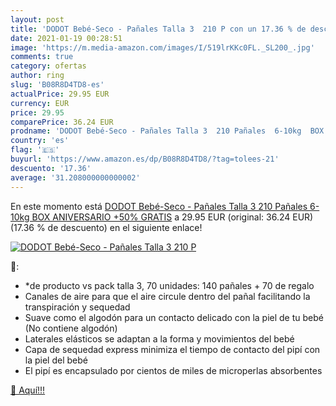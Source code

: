 ```yaml
---
layout: post
title: 'DODOT Bebé-Seco - Pañales Talla 3  210 P con un 17.36 % de descuento'
date: 2021-01-19 00:28:51
image: 'https://m.media-amazon.com/images/I/519lrKKc0FL._SL200_.jpg'
comments: true
category: ofertas
author: ring
slug: 'B08R8D4TD8-es'
actualPrice: 29.95 EUR
currency: EUR
price: 29.95
comparePrice: 36.24 EUR
prodname: 'DODOT Bebé-Seco - Pañales Talla 3  210 Pañales  6-10kg  BOX ANIVERSARIO +50% GRATIS'
country: 'es'
flag: '🇪🇸'
buyurl: 'https://www.amazon.es/dp/B08R8D4TD8/?tag=tolees-21'
descuento: '17.36'
average: '31.208000000000002'
---
```


En este momento está [DODOT Bebé-Seco - Pañales Talla 3  210 Pañales  6-10kg  BOX ANIVERSARIO +50% GRATIS](https://www.amazon.es/dp/B08R8D4TD8/?tag=tolees-21) a 29.95 EUR (original: 36.24 EUR) (17.36 %  de descuento) en el siguiente enlace!

[![DODOT Bebé-Seco - Pañales Talla 3  210 P](https://m.media-amazon.com/images/I/519lrKKc0FL._SL200_.jpg)](https://www.amazon.es/dp/B08R8D4TD8/?tag=tolees-21)

🔎:

- *de producto vs pack talla 3, 70 unidades: 140 pañales + 70 de regalo
- Canales de aire para que el aire circule dentro del pañal facilitando la transpiración y sequedad
- Suave como el algodón para un contacto delicado con la piel de tu bebé (No contiene algodón)
- Laterales elásticos se adaptan a la forma y movimientos del bebé
- Capa de sequedad express minimiza el tiempo de contacto del pipí con la piel del bebé
- El pipí es encapsulado por cientos de miles de microperlas absorbentes

[🛒 Aquí!!!](https://www.amazon.es/dp/B08R8D4TD8/?tag=tolees-21)
